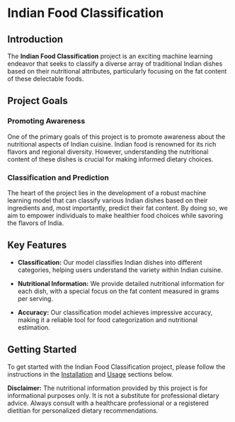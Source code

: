 # Indian Food Classification

## Introduction

The **Indian Food Classification** project is an exciting machine learning endeavor that seeks to classify a diverse array of traditional Indian dishes based on their nutritional attributes, particularly focusing on the fat content of these delectable foods.

## Project Goals

### Promoting Awareness

One of the primary goals of this project is to promote awareness about the nutritional aspects of Indian cuisine. Indian food is renowned for its rich flavors and regional diversity. However, understanding the nutritional content of these dishes is crucial for making informed dietary choices.

### Classification and Prediction

The heart of the project lies in the development of a robust machine learning model that can classify various Indian dishes based on their ingredients and, most importantly, predict their fat content. By doing so, we aim to empower individuals to make healthier food choices while savoring the flavors of India.

## Key Features

- **Classification:** Our model classifies Indian dishes into different categories, helping users understand the variety within Indian cuisine.

- **Nutritional Information:** We provide detailed nutritional information for each dish, with a special focus on the fat content measured in grams per serving.

- **Accuracy:** Our classification model achieves impressive accuracy, making it a reliable tool for food categorization and nutritional estimation.

## Getting Started

To get started with the Indian Food Classification project, please follow the instructions in the [Installation](#installation) and [Usage](#usage) sections below.


**Disclaimer:** The nutritional information provided by this project is for informational purposes only. It is not a substitute for professional dietary advice. Always consult with a healthcare professional or a registered dietitian for personalized dietary recommendations.
